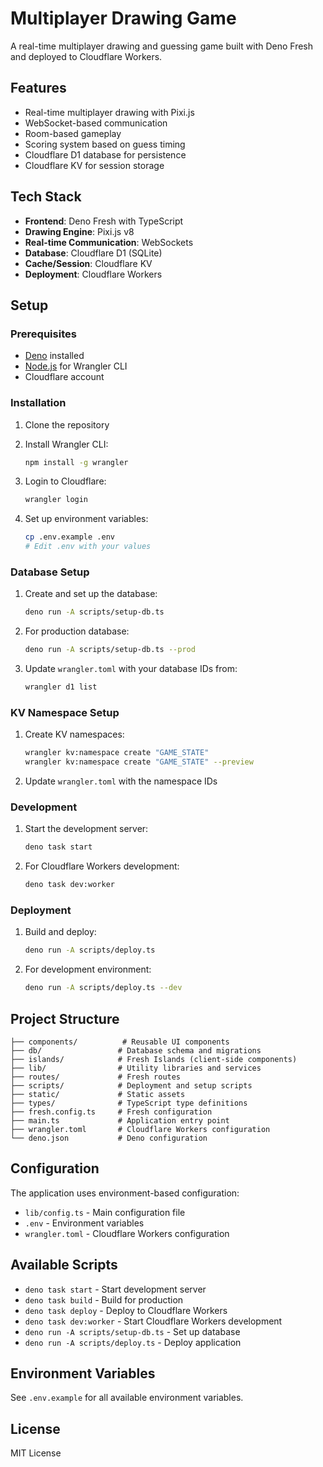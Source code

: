 # Multiplayer Drawing Game

A real-time multiplayer drawing and guessing game built with Deno Fresh and deployed to Cloudflare Workers.

## Features

- Real-time multiplayer drawing with Pixi.js
- WebSocket-based communication
- Room-based gameplay
- Scoring system based on guess timing
- Cloudflare D1 database for persistence
- Cloudflare KV for session storage

## Tech Stack

- **Frontend**: Deno Fresh with TypeScript
- **Drawing Engine**: Pixi.js v8
- **Real-time Communication**: WebSockets
- **Database**: Cloudflare D1 (SQLite)
- **Cache/Session**: Cloudflare KV
- **Deployment**: Cloudflare Workers

## Setup

### Prerequisites

- [Deno](https://deno.land/) installed
- [Node.js](https://nodejs.org/) for Wrangler CLI
- Cloudflare account

### Installation

1. Clone the repository
2. Install Wrangler CLI:
   ```bash
   npm install -g wrangler
   ```

3. Login to Cloudflare:
   ```bash
   wrangler login
   ```

4. Set up environment variables:
   ```bash
   cp .env.example .env
   # Edit .env with your values
   ```

### Database Setup

1. Create and set up the database:
   ```bash
   deno run -A scripts/setup-db.ts
   ```

2. For production database:
   ```bash
   deno run -A scripts/setup-db.ts --prod
   ```

3. Update `wrangler.toml` with your database IDs from:
   ```bash
   wrangler d1 list
   ```

### KV Namespace Setup

1. Create KV namespaces:
   ```bash
   wrangler kv:namespace create "GAME_STATE"
   wrangler kv:namespace create "GAME_STATE" --preview
   ```

2. Update `wrangler.toml` with the namespace IDs

### Development

1. Start the development server:
   ```bash
   deno task start
   ```

2. For Cloudflare Workers development:
   ```bash
   deno task dev:worker
   ```

### Deployment

1. Build and deploy:
   ```bash
   deno run -A scripts/deploy.ts
   ```

2. For development environment:
   ```bash
   deno run -A scripts/deploy.ts --dev
   ```

## Project Structure

```
├── components/          # Reusable UI components
├── db/                 # Database schema and migrations
├── islands/            # Fresh Islands (client-side components)
├── lib/                # Utility libraries and services
├── routes/             # Fresh routes
├── scripts/            # Deployment and setup scripts
├── static/             # Static assets
├── types/              # TypeScript type definitions
├── fresh.config.ts     # Fresh configuration
├── main.ts             # Application entry point
├── wrangler.toml       # Cloudflare Workers configuration
└── deno.json           # Deno configuration
```

## Configuration

The application uses environment-based configuration:

- `lib/config.ts` - Main configuration file
- `.env` - Environment variables
- `wrangler.toml` - Cloudflare Workers configuration

## Available Scripts

- `deno task start` - Start development server
- `deno task build` - Build for production
- `deno task deploy` - Deploy to Cloudflare Workers
- `deno task dev:worker` - Start Cloudflare Workers development
- `deno run -A scripts/setup-db.ts` - Set up database
- `deno run -A scripts/deploy.ts` - Deploy application

## Environment Variables

See `.env.example` for all available environment variables.

## License

MIT License